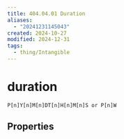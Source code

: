 ```yaml
---
title: 404.04.01 Duration
aliases:
  - "20241231145043"
created: 2024-10-27
modified: 2024-12-31
tags:
  - thing/Intangible
---
```

# duration
`P[n]Y[n]M[n]DT[n]H[n]M[n]S or P[n]W`
## Properties
